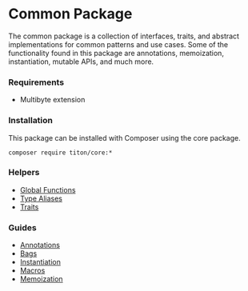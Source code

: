 # Common Package #

The common package is a collection of interfaces, traits, and abstract implementations for common patterns and use cases.
Some of the functionality found in this package are annotations, memoization, instantiation, mutable APIs, and much more.

### Requirements ###

* Multibyte extension

### Installation ###

This package can be installed with Composer using the core package.

```shell
composer require titon/core:*
```

### Helpers ###

* [Global Functions](functions.md)
* [Type Aliases](types.md)
* [Traits](traits.md)

### Guides ###

* [Annotations](annotations.md)
* [Bags](bags.md)
* [Instantiation](instantiation.md)
* [Macros](macros.md)
* [Memoization](memoization.md)